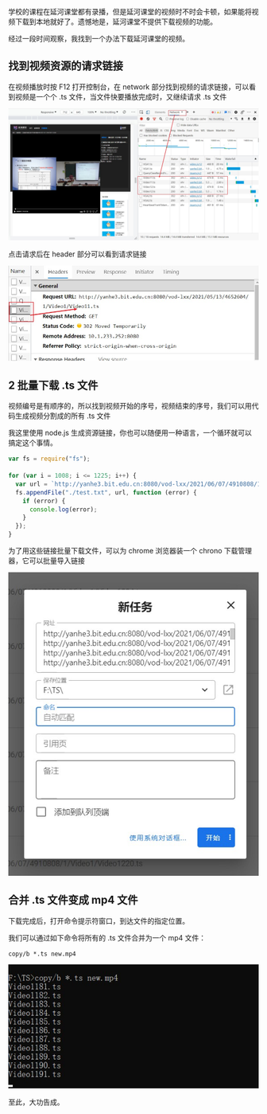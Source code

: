 学校的课程在延河课堂都有录播，但是延河课堂的视频时不时会卡顿，如果能将视频下载到本地就好了。遗憾地是，延河课堂不提供下载视频的功能。

经过一段时间观察，我找到一个办法下载延河课堂的视频。

## 找到视频资源的请求链接

在视频播放时按 F12 打开控制台，在 network 部分找到视频的请求链接，可以看到视频是一个个 .ts 文件，当文件快要播放完成时，又继续请求 .ts 文件

![](./img/yanhe1.jpg)

点击请求后在 header 部分可以看到请求链接

![](./img/yanhe2.jpg)

## 2 批量下载 .ts 文件

视频编号是有顺序的，所以找到视频开始的序号，视频结束的序号，我们可以用代码生成视频分割成的所有 .ts 文件

我这里使用 node.js 生成资源链接，你也可以随便用一种语言，一个循环就可以搞定这个事情。

```js
var fs = require("fs");

for (var i = 1008; i <= 1225; i++) {
  var url = `http://yanhe3.bit.edu.cn:8080/vod-lxx/2021/06/07/4910808/1/Video1/Video${i}.ts\n`;
  fs.appendFile("./test.txt", url, function (error) {
    if (error) {
      console.log(error);
    }
  });
}
```

为了用这些链接批量下载文件，可以为 chrome 浏览器装一个 chrono 下载管理器，它可以批量导入链接

![](./img/yanhe3.jpg)

## 合并 .ts 文件变成 mp4 文件

下载完成后，打开命令提示符窗口，到达文件的指定位置。

我们可以通过如下命令将所有的 .ts 文件合并为一个 mp4 文件：

```
copy/b *.ts new.mp4
```

![](./img/yanhe4.jpg)

至此，大功告成。
